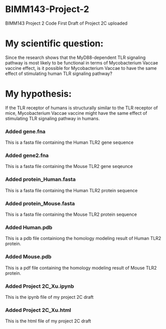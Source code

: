 # BIMM143-Project-2
BIMM143 Project 2 Code
First Draft of Project 2C uploaded

# My scientific question: 
Since the research shows that the MyD88-dependent TLR signaling pathway is most likely to be functional in terms of Mycobacterium Vaccae vaccine effect, is it possible for Mycobacterium Vaccae to have the same effect of stimulating human TLR signaling pathway?

# My hypothesis: 
If the TLR receptor of humans is structurally similar to the TLR receptor of mice, Mycobacterium Vaccae vaccine might have the same effect of stimulating TLR signaling pathway in humans.

### Added gene.fna
This is a fasta file containing the Human TLR2 gene sequence

### Added gene2.fna
This is a fasta file containing the Mouse TLR2 gene seqeunce

### Added protein_Human.fasta
This is a fasta file containing the Human TLR2 protein sequence

### Added protein_Mouse.fasta
This is a fasta file containing the Mouse TLR2 protein sequence

### Added Human.pdb
This is a pdb file containiong the homology modeling result of Human TLR2 protein.

### Added Mouse.pdb
This is a pdf file containing the homology modeling result of Mouse TLR2 protein.

### Added Project 2C_Xu.ipynb
This is the ipynb file of my project 2C draft

### Added Project 2C_Xu.html
This is the html file of my project 2C draft

